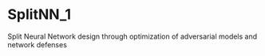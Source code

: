 # SplitNN_1
Split Neural Network design through optimization of adversarial models and network defenses
